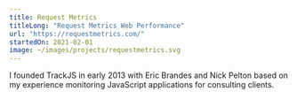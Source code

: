 ```yaml
---
title: Request Metrics
titleLong: "Request Metrics Web Performance"
url: "https://requestmetrics.com/"
startedOn: 2021-02-01
image: ~/images/projects/requestmetrics.svg
---
```


I founded TrackJS in early 2013 with Eric Brandes and Nick Pelton based on my experience monitoring JavaScript applications for consulting clients.
